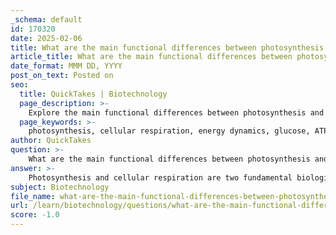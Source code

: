 ```yaml
---
_schema: default
id: 170320
date: 2025-02-06
title: What are the main functional differences between photosynthesis and cellular respiration?
article_title: What are the main functional differences between photosynthesis and cellular respiration?
date_format: MMM DD, YYYY
post_on_text: Posted on
seo:
  title: QuickTakes | Biotechnology
  page_description: >-
    Explore the main functional differences between photosynthesis and cellular respiration, including their purposes, locations, reactants and products, energy flow, and roles in the carbon cycle.
  page_keywords: >-
    photosynthesis, cellular respiration, energy dynamics, glucose, ATP, chloroplasts, mitochondria, carbon cycle, light energy, chemical energy, reactants, products, energy flow, autotrophs, ecosystems, carbon sink
author: QuickTakes
question: >-
    What are the main functional differences between photosynthesis and cellular respiration?
answer: >-
    Photosynthesis and cellular respiration are two fundamental biological processes that play crucial roles in the energy dynamics of ecosystems. Here are the main functional differences between the two:\n\n### 1. Purpose\n- **Photosynthesis**: The primary purpose of photosynthesis is to convert light energy into chemical energy stored in glucose. This process is essential for autotrophs (like plants and some bacteria) to produce their own food.\n- **Cellular Respiration**: The main purpose of cellular respiration is to break down glucose to release stored energy in the form of ATP (adenosine triphosphate), which is used by cells for various functions.\n\n### 2. Location\n- **Photosynthesis**: This process occurs in the chloroplasts of plant cells and some algae. It involves two main stages: the light-dependent reactions and the Calvin cycle (light-independent reactions).\n- **Cellular Respiration**: This process primarily takes place in the mitochondria of eukaryotic cells, although some steps (like glycolysis) occur in the cytoplasm.\n\n### 3. Reactants and Products\n- **Photosynthesis**: The overall chemical equation for photosynthesis is:\n  $$\n  6CO_2 + 6H_2O + \text{light energy} \rightarrow C_6H_{12}O_6 + 6O_2\n  $$\n  Here, carbon dioxide and water are converted into glucose and oxygen.\n  \n- **Cellular Respiration**: The overall chemical equation for cellular respiration is:\n  $$\n  C_6H_{12}O_6 + 6O_2 \rightarrow 6CO_2 + 6H_2O + \text{ATP}\n  $$\n  In this process, glucose and oxygen are used to produce carbon dioxide, water, and energy (ATP).\n\n### 4. Energy Flow\n- **Photosynthesis**: This process captures and stores energy from sunlight, making it available for use by living organisms.\n- **Cellular Respiration**: This process releases energy stored in glucose, making it available for cellular activities.\n\n### 5. Role in the Carbon Cycle\n- **Photosynthesis**: It removes carbon dioxide from the atmosphere and incorporates it into organic molecules (glucose), thus acting as a carbon sink.\n- **Cellular Respiration**: It releases carbon dioxide back into the atmosphere, completing the carbon cycle.\n\n### Conclusion\nBoth photosynthesis and cellular respiration are interconnected processes that sustain life on Earth. Photosynthesis provides the organic compounds and oxygen necessary for cellular respiration, while cellular respiration returns carbon dioxide to the atmosphere, which is then used again in photosynthesis. Together, they maintain the balance of energy and carbon in ecosystems.
subject: Biotechnology
file_name: what-are-the-main-functional-differences-between-photosynthesis-and-cellular-respiration.md
url: /learn/biotechnology/questions/what-are-the-main-functional-differences-between-photosynthesis-and-cellular-respiration
score: -1.0
---
```


&nbsp;